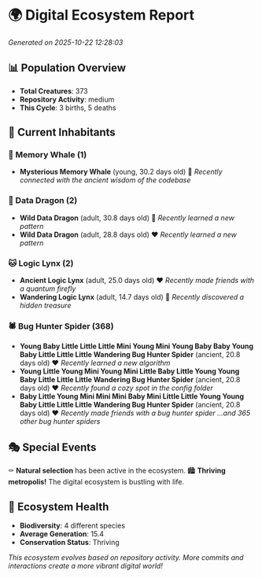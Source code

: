 # 🌍 Digital Ecosystem Report
*Generated on 2025-10-22 12:28:03*

## 📊 Population Overview
- **Total Creatures**: 373
- **Repository Activity**: medium
- **This Cycle**: 3 births, 5 deaths

## 👥 Current Inhabitants

### 🐋 Memory Whale (1)
- **Mysterious Memory Whale** (young, 30.2 days old) 💛
  *Recently connected with the ancient wisdom of the codebase*

### 🐉 Data Dragon (2)
- **Wild Data Dragon** (adult, 30.8 days old) 💛
  *Recently learned a new pattern*
- **Wild Data Dragon** (adult, 28.8 days old) ❤️
  *Recently learned a new pattern*

### 🐱 Logic Lynx (2)
- **Ancient Logic Lynx** (adult, 25.0 days old) ❤️
  *Recently made friends with a quantum firefly*
- **Wandering Logic Lynx** (adult, 14.7 days old) 💛
  *Recently discovered a hidden treasure*

### 🕷️ Bug Hunter Spider (368)
- **Young Baby Little Little Little Mini Young Mini Young Baby Baby Young Baby Little Little Little Wandering Bug Hunter Spider** (ancient, 20.8 days old) ❤️
  *Recently learned a new algorithm*
- **Young Little Young Mini Young Mini Little Baby Little Young Young Baby Little Little Little Wandering Bug Hunter Spider** (ancient, 20.8 days old) ❤️
  *Recently found a cozy spot in the config folder*
- **Baby Little Young Mini Mini Mini Baby Mini Little Little Young Young Baby Little Little Little Wandering Bug Hunter Spider** (ancient, 20.8 days old) ❤️
  *Recently made friends with a bug hunter spider*
  *...and 365 other bug hunter spiders*

## 🎭 Special Events

⚰️ **Natural selection** has been active in the ecosystem.
🏙️ **Thriving metropolis!** The digital ecosystem is bustling with life.

## 🔬 Ecosystem Health
- **Biodiversity**: 4 different species
- **Average Generation**: 15.4
- **Conservation Status**: Thriving

*This ecosystem evolves based on repository activity. More commits and interactions create a more vibrant digital world!*